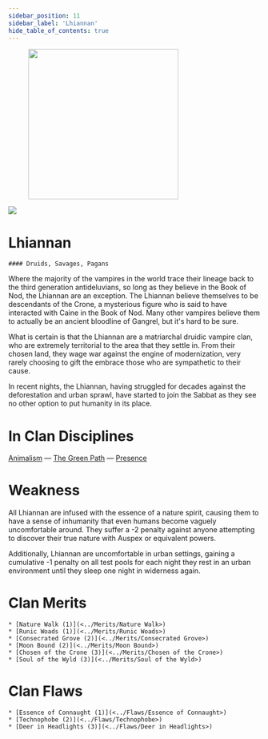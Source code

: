 ```yaml
---
sidebar_position: 11
sidebar_label: 'Lhiannan'
hide_table_of_contents: true
---
```

<figure className="float-right-img">
  <img src="/img/druid.png" width='300px' />
  <figcaption style={{ fontSize: '0.85em', color: '#666', textAlign: 'center' }}>

  </figcaption>
</figure>

<img src="/img/clanlogos/lhiannan.png" className="icon-img" />

# Lhiannan
    #### Druids, Savages, Pagans

Where the majority of the vampires in the world trace their lineage back to the third generation antideluvians, so long as they believe in the Book of Nod, the Lhiannan are an exception. The Lhiannan believe themselves to be descendants of the Crone, a mysterious figure who is said to have interacted with Caine in the Book of Nod. Many other vampires believe them to actually be an ancient bloodline of Gangrel, but it's hard to be sure.

What is certain is that the Lhiannan are a matriarchal druidic vampire clan, who are extremely territorial to the area that they settle in. From their chosen land, they wage war against the engine of modernization, very rarely choosing to gift the embrace those who are sympathetic to their cause.

In recent nights, the Lhiannan, having struggled for decades against the deforestation and urban sprawl, have started to join the Sabbat as they see no other option to put humanity in its place.

# In Clan Disciplines

[Animalism](../Disciplines/Animalism) — [The Green Path](<../Disciplines/Green Path>) — [Presence](<../Disciplines/Presence>)

# Weakness

All Lhiannan are infused with the essence of a nature spirit, causing them to have a sense of inhumanity that even humans become vaguely uncomfortable around. They suffer a -2 penalty against anyone attempting to discover their true nature with Auspex or equivalent powers.

Additionally, Lhiannan are uncomfortable in urban settings, gaining a cumulative -1 penalty on all test pools for each night they rest in an urban environment until they sleep one night in widerness again.

# Clan Merits

    * [Nature Walk (1)](<../Merits/Nature Walk>)
    * [Runic Woads (1)](<../Merits/Runic Woads>)
    * [Consecrated Grove (2)](<../Merits/Consecrated Grove>)
    * [Moon Bound (2)](<../Merits/Moon Bound>)
    * [Chosen of the Crone (3)](<../Merits/Chosen of the Crone>)
    * [Soul of the Wyld (3)](<../Merits/Soul of the Wyld>)

# Clan Flaws

    * [Essence of Connaught (1)](<../Flaws/Essence of Connaught>)
    * [Technophobe (2)](<../Flaws/Technophobe>)
    * [Deer in Headlights (3)](<../Flaws/Deer in Headlights>)
